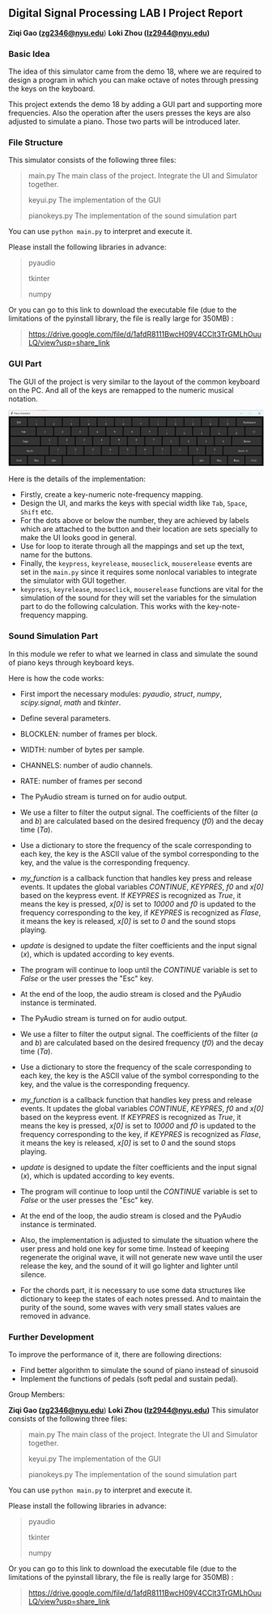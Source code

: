 ## Digital Signal Processing LAB I Project Report 

**Ziqi Gao (zg2346@nyu.edu**) **Loki Zhou (lz2944@nyu.edu)**

### Basic Idea 

The idea of this simulator came from the demo 18, where we are required to design a program in which you can make octave of notes through pressing the keys on the keyboard. 

This project extends the demo 18 by adding a GUI part and supporting more frequencies. Also the operation after the users presses the keys are also adjusted to simulate a piano. Those two parts will be introduced later.

### File Structure

This simulator consists of the following three files:

> main.py     The main class of the project. Integrate the UI and Simulator together.
>
> keyui.py     The implementation of the GUI
>
> pianokeys.py      The implementation of the sound simulation part

You can use `python main.py` to interpret and execute it. 

Please install the following libraries in advance:

> pyaudio
>
> tkinter
>
> numpy

Or you can go to this link to download the executable file (due to the limitations of the pyinstall library, the file is really large for 350MB) :

> https://drive.google.com/file/d/1afdR8111BwcH09V4CClt3TrGMLhOuuLQ/view?usp=share_link

### GUI Part

The GUI of the project is very similar to the layout of the common keyboard on the PC. And all of the keys are remapped to the numeric musical notation.

![image-20230512224906032](img/image-20230512224906032.png)

Here is the details of the implementation:

- Firstly, create a key-numeric note-frequency mapping.
- Design the UI, and marks the keys with special width like `Tab`, `Space`, `Shift` etc. 
- For the dots above or below the number, they are achieved by labels which are attached to the button and their location are sets specially to make the UI looks good in general. 
- Use for loop to iterate through all the mappings and set up the text, name for the buttons.
- Finally, the `keypress`, `keyrelease`, `mouseclick`, `mouserelease` events are set in the `main.py` since it requires some nonlocal variables to integrate the simulator with GUI together.
-  `keypress`, `keyrelease`, `mouseclick`, `mouserelease` functions are vital for the simulation of the sound for they will set the variables for the simulation part to do the following calculation. This works with the key-note-frequency mapping.

### Sound Simulation Part

In this module we refer to what we learned in class and simulate the sound of piano keys through keyboard keys.

Here is how the code works:

- First import the necessary modules: *pyaudio*, *struct*, *numpy*, *scipy.signal*, *math* and *tkinter*.

-  Define several parameters.

  - BLOCKLEN: number of frames per block.

  - WIDTH: number of bytes per sample.

  - CHANNELS: number of audio channels.

  - RATE: number of frames per second

- The PyAudio stream is turned on for audio output.

- We use a filter to filter the output signal. The coefficients of the filter (*a* and *b*) are calculated based on the desired frequency (*f0*) and the decay time (*Ta*).

- Use a dictionary to store the frequency of the scale corresponding to each key, the key is the ASCII value of the symbol corresponding to the key, and the value is the corresponding frequency.

- *my_function* is a callback function that handles key press and release events. It updates the global variables *CONTINUE*, *KEYPRES*, *f0* and *x[0]* based on the keypress event. If *KEYPRES* is recognized as *True*, it means the key is pressed, *x[0]* is set to *10000* and *f0* is updated to the frequency corresponding to the key, if *KEYPRES* is recognized as *Flase*, it means the key is released, *x[0]* is set to *0* and the sound stops playing.

- *update* is designed to update the filter coefficients and the input signal (*x*), which is updated according to key events.

- The program will continue to loop until the *CONTINUE* variable is set to *False* or the user presses the "Esc" key.

- At the end of the loop, the audio stream is closed and the PyAudio instance is terminated.

- The PyAudio stream is turned on for audio output.

- We use a filter to filter the output signal. The coefficients of the filter (*a* and *b*) are calculated based on the desired frequency (*f0*) and the decay time (*Ta*).

- Use a dictionary to store the frequency of the scale corresponding to each key, the key is the ASCII value of the symbol corresponding to the key, and the value is the corresponding frequency.

- *my_function* is a callback function that handles key press and release events. It updates the global variables *CONTINUE*, *KEYPRES*, *f0* and *x[0]* based on the keypress event. If *KEYPRES* is recognized as *True*, it means the key is pressed, *x[0]* is set to *10000* and *f0* is updated to the frequency corresponding to the key, if *KEYPRES* is recognized as *Flase*, it means the key is released, *x[0]* is set to *0* and the sound stops playing.

- *update* is designed to update the filter coefficients and the input signal (*x*), which is updated according to key events.

- The program will continue to loop until the *CONTINUE* variable is set to *False* or the user presses the "Esc" key.

- At the end of the loop, the audio stream is closed and the PyAudio instance is terminated.

- Also, the implementation is adjusted to simulate the situation where the user press and hold one key for some time. Instead of keeping regenerate the original wave, it will not generate new wave until the user release the key, and the sound of it will go lighter and lighter until silence. 
- For the chords part, it is necessary to use some data structures like dictionary to keep the states of each notes pressed. And to maintain the purity of the sound, some waves with very small states values are removed in advance. 



### Further Development

To improve the performance of it, there are following directions:

- Find better algorithm to simulate the sound of piano instead of sinusoid
- Implement the functions of pedals (soft pedal and sustain pedal).





Group Members:

****Ziqi Gao ([zg2346@nyu.edu](mailto:zg2346@nyu.edu)****) ****Loki Zhou ([lz2944@nyu.edu](mailto:lz2944@nyu.edu))****
This simulator consists of the following three files:



> main.py The main class of the project. Integrate the UI and Simulator together.
>
> keyui.py The implementation of the GUI
>
> pianokeys.py The implementation of the sound simulation part

You can use ``python main.py`` to interpret and execute it. 

Please install the following libraries in advance:

> pyaudio
>
> tkinter
>
> numpy



Or you can go to this link to download the executable file (due to the limitations of the pyinstall library, the file is really large for 350MB) :

> https://drive.google.com/file/d/1afdR8111BwcH09V4CClt3TrGMLhOuuLQ/view?usp=share_link
